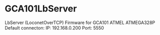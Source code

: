 # GCA101LbServer
LbServer (LoconetOverTCP) Firmware for GCA101 ATMEL ATMEGA328P
Default connecton:
IP: 192.168.0.200
Port: 5550